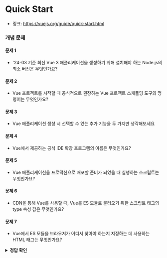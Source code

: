 # Quick Start
* 링크: https://vuejs.org/guide/quick-start.html

### 개념 문제
#### 문제 1
* '24-03 기준 최신 Vue 3 애플리케이션을 생성하기 위해 설치해야 하는 Node.js의 최소 버전은 무엇인가요?
#### 문제 2
* Vue 프로젝트를 시작할 때 공식적으로 권장하는 Vue 프로젝트 스캐폴딩 도구의 명령어는 무엇인가요?
#### 문제 3
* Vue 애플리케이션 생성 시 선택할 수 있는 추가 기능을 두 가지만 생각해보세요
#### 문제 4
* Vue에서 제공하는 공식 IDE 확장 프로그램의 이름은 무엇인가요?
#### 문제 5
* Vue 애플리케이션을 프로덕션으로 배포할 준비가 되었을 때 실행하는 스크립트는 무엇인가요?
#### 문제 6
* CDN을 통해 Vue를 사용할 때, Vue를 ES 모듈로 불러오기 위한 스크립트 태그의 type 속성 값은 무엇인가요?
#### 문제 7
* Vue에서 ES 모듈을 브라우저가 어디서 찾아야 하는지 지정하는 데 사용하는 HTML 태그는 무엇인가요?

<details>
  <summary><strong>정답 확인</strong></summary>

#### 문제 1
* 답: 18.0
* 참조: Vue 2는 Node 8부터 가능
* 참조: Vue 3 자체는 Node 10부터 가능
#### 문제 2
* 답: npm create vue@latest
#### 문제 3
* 답: TypeScript와 Vue Router (Pinia, Vitest, Cypress/Playwright, ESLint, Prettier도 가능)
#### 문제 4
* 답: Vue - Official extension
#### 문제 5
* 답: npm run build
#### 문제 6
* 답: module
#### 문제 7
* 답: `importmap`

</details>
